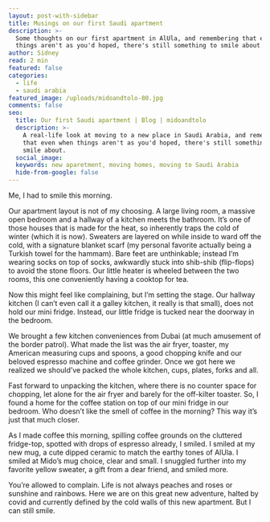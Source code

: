 ```yaml
---
layout: post-with-sidebar
title: Musings on our first Saudi apartment
description: >-
  Some thoughts on our first apartment in AlUla, and remembering that even when
  things aren't as you'd hoped, there's still something to smile about.
author: Sidney
read: 2 min
featured: false
categories:
  - life
  - saudi arabia
featured_image: /uploads/midoandtolo-80.jpg
comments: false
seo:
  title: Our first Saudi apartment | Blog | midoandtolo
  description: >-
    A real-life look at moving to a new place in Saudi Arabia, and remembering
    that even when things aren't as you'd hoped, there's still something to
    smile about.
  social_image:
  keywords: new aparetment, moving homes, moving to Saudi Arabia
  hide-from-google: false
---
```

Me, I had to smile this morning.

Our apartment layout is not of my choosing. A large living room, a massive open bedroom and a hallway of a kitchen meets the bathroom. It’s one of those houses that is made for the heat, so inherently traps the cold of winter (which it is now). Sweaters are layered on while inside to ward off the cold, with a signature blanket scarf (my personal favorite actually being a Turkish towel for the hammam). Bare feet are unthinkable; instead I’m wearing socks on top of socks, awkwardly stuck into shib-shib (flip-flops) to avoid the stone floors. Our little heater is wheeled between the two rooms, this one conveniently having a cooktop for tea.

Now this might feel like complaining, but I’m setting the stage. Our hallway kitchen (I can’t even call it a galley kitchen, it really is that small), does not hold our mini fridge. Instead, our little fridge is tucked near the doorway in the bedroom.

We brought a few kitchen conveniences from Dubai (at much amusement of the border patrol). What made the list was the air fryer, toaster, my American measuring cups and spoons, a good chopping knife and our beloved espresso machine and coffee grinder. Once we got here we realized we should’ve packed the whole kitchen, cups, plates, forks and all.

Fast forward to unpacking the kitchen, where there is no counter space for chopping, let alone for the air fryer and barely for the off-kilter toaster. So, I found a home for the coffee station on top of our mini fridge in our bedroom. Who doesn’t like the smell of coffee in the morning? This way it’s just that much closer.

As I made coffee this morning, spilling coffee grounds on the cluttered fridge-top, spotted with drops of espresso already, I smiled. I smiled at my new mug, a cute dipped ceramic to match the earthy tones of AlUla. I smiled at Mido’s mug choice, clear and small. I snuggled further into my favorite yellow sweater, a gift from a dear friend, and smiled more.

You’re allowed to complain. Life is not always peaches and roses or sunshine and rainbows. Here we are on this great new adventure, halted by covid and currently defined by the cold walls of this new apartment. But I can still smile.
